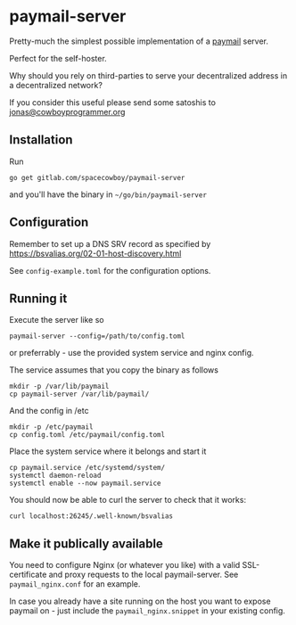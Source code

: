 # paymail-server

Pretty-much the simplest possible implementation of a [paymail](https://bsvalias.org/) server.

Perfect for the self-hoster.

Why should you rely on third-parties to serve your decentralized address in a decentralized network?

If you consider this useful please send some satoshis to [jonas@cowboyprogrammer.org](payto:jonas@cowboyprogrammer.org)

## Installation

Run

```
go get gitlab.com/spacecowboy/paymail-server
```

and you'll have the binary in `~/go/bin/paymail-server`

## Configuration

Remember to set up a DNS SRV record as specified by https://bsvalias.org/02-01-host-discovery.html

See `config-example.toml` for the configuration options.

## Running it

Execute the server like so

```
paymail-server --config=/path/to/config.toml
```

or preferrably - use the provided system service and nginx config.

The service assumes that you copy the binary as follows

```
mkdir -p /var/lib/paymail
cp paymail-server /var/lib/paymail/
```

And the config in /etc

```
mkdir -p /etc/paymail
cp config.toml /etc/paymail/config.toml
```

Place the system service where it belongs and start it

```
cp paymail.service /etc/systemd/system/
systemctl daemon-reload
systemctl enable --now paymail.service
```

You should now be able to curl the server to check that it works:

```
curl localhost:26245/.well-known/bsvalias
```

## Make it publically available

You need to configure Nginx (or whatever you like) with a valid SSL-certificate and proxy requests to the local paymail-server.
See `paymail_nginx.conf` for an example.

In case you already have a site running on the host you want to expose paymail on - just include the `paymail_nginx.snippet` in your existing config.